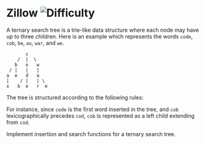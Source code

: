 # Zillow ![Difficulty](https://img.shields.io/badge/-EASY-green)
	
A ternary search tree is a trie-like data structure where each node may have up to three children. Here is an example which represents the words `code`, `cob`, `be`, `ax`, `war`, and `we`.
	
```
       c
    /  |  \
   b   o   w
 / |   |   |
a  e   d   a
|    / |   | \ 
x   b  e   r  e  
```
	
The tree is structured according to the following rules:
	





	
For instance, since `code` is the first word inserted in the tree, and `cob` lexicographically precedes `cod`, `cob` is represented as a left child extending from `cod`.
	
Implement insertion and search functions for a ternary search tree.
	
